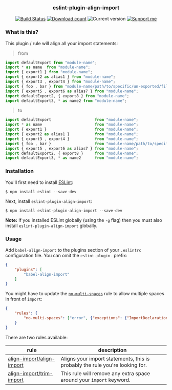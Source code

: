 <h3 align="center">
    eslint-plugin-align-import
</h3>

<p align="center">
  <a href="https://github.com/Simonwep/eslint-plugin-align-import/actions"><img
     alt="Build Status"
     src="https://img.shields.io/github/workflow/status/Simonwep/eslint-plugin-align-import/CI?style=flat-square"/></a>
  <a href="https://www.npmjs.com/package/eslint-plugin-align-import"><img
     alt="Download count"
     src="https://img.shields.io/npm/dm/eslint-plugin-align-import.svg?style=popout-square"></a>
  <img alt="Current version"
       src="https://img.shields.io/github/tag/Simonwep/eslint-plugin-align-import.svg?color=3498DB&label=version&style=flat-square">
  <a href="https://github.com/sponsors/Simonwep"><img
     alt="Support me"
     src="https://img.shields.io/badge/github-support-3498DB.svg?style=popout-square"></a>
</p>

### What is this?

This plugin / rule will align all your import statements:
> from

```js
import defaultExport from "module-name";
import * as name  from "module-name";
import { export1 } from "module-name";
import { export2 as alias1 } from "module-name";
import { export3 , export4 } from "module-name";
import { foo , bar } from "module-name/path/to/specific/un-exported/file";
import { export5 , export6 as alias7 } from "module-name";
import defaultExport2, { export8 } from "module-name";
import defaultExport3, * as name2 from "module-name";
```

> to

```js
import defaultExport                   from "module-name";
import * as name                       from "module-name";
import { export1 }                     from "module-name";
import { export2 as alias1 }           from "module-name";
import { export3 , export4 }           from "module-name";
import { foo , bar }                   from "module-name/path/to/specific/un-exported/file";
import { export5 , export6 as alias7 } from "module-name";
import defaultExport2, { export8 }     from "module-name";
import defaultExport3, * as name2      from "module-name";
```


### Installation

You'll first need to install [ESLint](http://eslint.org):

```
$ npm install eslint --save-dev
```

Next, install `eslint-plugin-align-import`:

```
$ npm install eslint-plugin-align-import --save-dev
```

**Note:** If you installed ESLint globally (using the `-g` flag) then you must also install `eslint-plugin-align-import` globally.

### Usage

Add `babel-align-import` to the plugins section of your `.eslintrc` configuration file. You can omit the `eslint-plugin-` prefix:

```json
{
    "plugins": [
        "babel-align-import"
    ]
}
```

You might have to update the [`no-multi-spaces`](https://eslint.org/docs/rules/no-multi-spaces) rule to allow multiple spaces in front of `import`:

```json
{
    "rules": {
        "no-multi-spaces": ["error", {"exceptions": {"ImportDeclaration": true}}]
    }
}
```

There are two rules available:

| rule | description |
| ---- | ----------- |
| [align-import/align-import](docs/rules/align-import.md) | Aligns your import statements, this is probably the rule you're looking for. |
| [align-import/trim-import](docs/rules/trim-import.md) | This rule will remove any extra space around your `import` keyword. |





